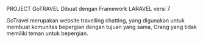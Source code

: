 PROJECT GoTRAVEL
Dibuat dengan Framework LARAVEL versi 7

GoTravel merupakan website travelling chatting, yang digunakan untuk membuat komunitas bepergian dengan tujuan yang sama, Orang yang tidak memiliki teman untuk bepergian.
